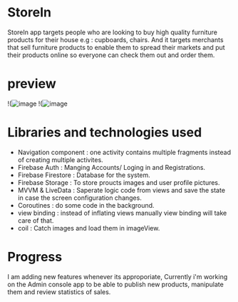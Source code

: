 # StoreIn
StoreIn app targets people who are looking to buy high quality furniture products for their house e.g : cupboards, chairs. And it targets merchants that sell furniture products to enable them to spread their markets and put their products online so everyone can check them out and order them.

# preview
!(![image](https://github.com/MhmdIbrahim1/StoreIn/assets/107378571/3f0865ab-c8d0-46da-af00-f17ef58643b0)
!(![image](https://github.com/MhmdIbrahim1/StoreIn/assets/107378571/b830ed9b-a17c-4b54-b078-47d8ceca9078)


# Libraries and technologies used
- Navigation component : one activity contains multiple fragments instead of creating multiple activites.
- Firebase Auth : Manging Accounts/ Loging in and Registrations.
- Firebase Firestore : Database for the system.
- Firebase Storage : To store proucts images and user profile pictures.
- MVVM & LiveData : Saperate logic code from views and save the state in case the screen configuration changes.
- Coroutines : do some code in the background.
- view binding : instead of inflating views manually view binding will take care of that.
- coil : Catch images and load them in imageView.

# Progress
I am adding new features whenever its approporiate, Currently i'm working on the Admin console app to be able to publish new products, manipulate them and review statistics of sales.
